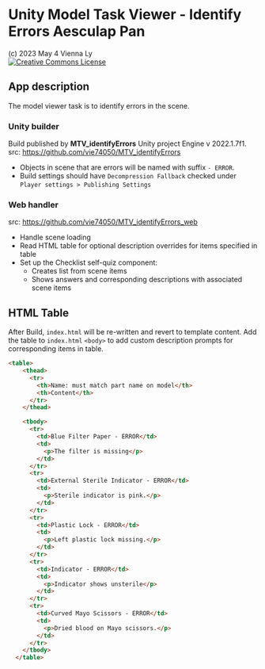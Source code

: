 # Unity Model Task Viewer - Identify Errors Aesculap Pan #

(c) 2023 May 4 Vienna Ly  
<a rel="license" href="http://creativecommons.org/licenses/by-nc-sa/4.0/" target="_blank"><img alt="Creative Commons License" style="border-width:0" src="https://i.creativecommons.org/l/by-nc-sa/4.0/88x31.png" /></a></a>

## App description ##

The model viewer task is to identify errors in the scene.  

### Unity builder ###

Build published by **MTV_identifyErrors** Unity project Engine v 2022.1.7f1.  
src: <https://github.com/vie74050/MTV_identifyErrors>

- Objects in scene that are errors will be named with suffix `- ERROR`.
- Build settings should have `Decompression Fallback` checked under `Player settings > Publishing Settings`

### Web handler ###

src: <https://github.com/vie74050/MTV_identifyErrors_web>

- Handle scene loading
- Read HTML table for optional description overrides for items specified in table
- Set up the Checklist self-quiz component:
  - Creates list from scene items
  - Shows answers and corresponding descriptions with associated scene items

## HTML Table ##

After Build, `index.html` will be re-written and revert to template content. Add the table to `index.html` `<body>` to add custom description prompts for corresponding items in table.

  ```html
  <table>
      <thead>
        <tr>
          <th>Name: must match part name on model</th>
          <th>Content</th>
        </tr>
      </thead>

      <tbody>
        <tr>
          <td>Blue Filter Paper - ERROR</td>
          <td>
            <p>The filter is missing</p>
          </td>
        </tr>
        <tr>
          <td>External Sterile Indicator - ERROR</td>
          <td>
            <p>Sterile indicator is pink.</p>
          </td>
        </tr>
        <tr>
          <td>Plastic Lock - ERROR</td>
          <td>
            <p>Left plastic lock missing.</p>
          </td>
        </tr>
        <tr>
          <td>Indicator - ERROR</td>
          <td>
            <p>Indicator shows unsterile</p>
          </td>
        </tr>
        <tr>
          <td>Curved Mayo Scissors - ERROR</td>
          <td>
            <p>Dried blood on Mayo scissors.</p>
          </td>
        </tr>
      </tbody>
    </table>
  ```
